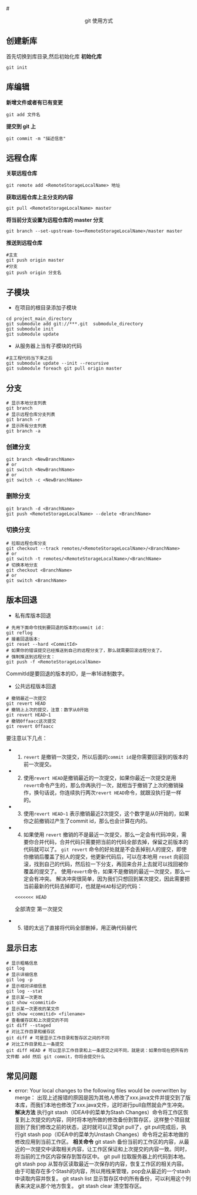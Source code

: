 <!-- @import "my-style.less" -->

#<center>git 使用方式</center>

## 创建新库

首先切换到库目录,然后初始化库
**初始化库**

```shell
git init
```

## 库编辑

**新增文件或者有已有变更**

```shell
git add 文件名
```

**提交到 git 上**

```shell
git commit -m "描述信息"
```

## 远程仓库

**关联远程仓库**

```shell
git remote add <RemoteStorageLocalName> 地址
```

**获取远程仓库上主分支的内容**

```shell
git pull <RemoteStorageLocalName> master
```

**将当前分支设置为远程仓库的 master 分支**

```shell
git branch --set-upstream-to=<RemoteStorageLocalName>/master master
```

**推送到远程仓库**

```shell
#主支
git push origin master
#分支
git push origin 分支名
```

## 子模块

- 在项目的根目录添加子模块

```shell
cd project_main_directory
git submodule add git://***.git  submodule_directory
git submodule init
git submodule update
```

- 从服务器上当有子模块的代码

```shell
#主工程代码当下来之后
git submodule update --init --recursive
git submodule foreach git pull origin master
```

## 分支
```shell
# 显示本地分支列表
git branch
# 显示远程仓库分支列表
git branch -r
# 显示所有分支列表
git branch -a
```
### 创建分支
```shell
git branch <NewBranchName>
# or
git switch <NewBranchName>
# or
git switch -c <NewBranchName>
```
### 删除分支
```shell
git branch -d <BranchName>
git push <RemoteStorageLocalName> --delete <BranchName>
```
### 切换分支
```shell
# 拉取远程仓库分支
git checkout --track remotes/<RemoteStorageLocalName>/<BranchName>
# or
git switch -t remotes/<RemoteStorageLocalName>/<BranchName>
# 切换本地分支
git checkout <BranchName> 
# or 
git switch <BranchName>
```

## 版本回退
- 私有库版本回退
```shell
# 先用下面命令找到要回退的版本的commit id：
git reflog
# 接着回退版本:
git reset --hard <CommitId>
# 如果你的错误提交已经推送到自己的远程分支了，那么就需要回滚远程分支了。
# 强制推送到远程分支：
git push -f <RemoteStorageLocalName>
```
CommitId是要回退的版本的ID，是一串16进制数字。

- 公共远程版本回退
```shell
# 撤销最近一次提交
git revert HEAD                     
# 撤销上上次的提交，注意：数字从0开始
git revert HEAD~1                   
# 撤销0ffaacc这次提交
git revert 0ffaacc                  
```

要注意以下几点：

- 1. `revert` 是撤销一次提交，所以后面的`commit id`是你需要回滚到的版本的前一次提交。

- 2. 使用`revert HEAD`是撤销最近的一次提交，如果你最近一次提交是用`revert`命令产生的，那么你再执行一次，就相当于撤销了上次的撤销操作，换句话说，你连续执行两次`revert HEAD`命令，就跟没执行是一样的。
- 3. 使用`revert HEAD~1` 表示撤销最近2次提交，这个数字是从0开始的，如果你之前撤销过产生了commit id，那么也会计算在内的。
- 4. 如果使用 `revert` 撤销的不是最近一次提交，那么一定会有代码冲突，需要你合并代码，合并代码只需要把当前的代码全部去掉，保留之前版本的代码就可以了。
    `git revert` 命令的好处就是不会丢掉别人的提交，即使你撤销后覆盖了别人的提交，他更新代码后，可以在本地用 `reset` 向前回滚，找到自己的代码，然后拉一下分支，再回来合并上去就可以找回被你覆盖的提交了。
    使用`revert`命令，如果不是撤销的最近一次提交，那么一定会有冲突。
    解决冲突很简单，因为我们只想回到某次提交，因此需要把当前最新的代码去掉即可，也就是`HEAD`标记的代码：
    ```output
    <<<<<<< HEAD
    ```

    全部清空
    第一次提交

- 5. 错的太远了直接将代码全部删掉，用正确代码替代

## 显示日志
```shell
# 显示粗略信息
git log
# 显示详细信息
git log -p
# 显示相对详细信息
git log --stat
# 显示某一次更改
git show <commitid>
# 显示某一次更改的某文件
git show <commitid> <filename>
# 查看缓存区和上次提交的不同
git diff --staged
# 对比工作目录和缓存区
git diff # 可是显示工作目录和暂存区之间的不同
# 对比工作目录和上一条提交
git diff HEAD # 可以显示工作目录和上一条提交之间不同，就是说：如果你现在把所有的文件都 add 然后 git commit，你将会提交什么
```

## 常见问题
 
- error: Your local changes to the following files would be overwritten by merge：
    出现上述报错的原因是因为其他人修改了xxx.java文件并提交到了版本库，而我们本地也修改了xxx.java文件，这时进行pull自然就会产生冲突。
**解决方法**
执行git stash（IDEA中的菜单为Stash Changes）命令将工作区恢复到上次提交的内容，同时将本地所做的修改备份到暂存区，这样整个项目就回到了我们修改之前的状态，这时就可以正常git pull了，git pull完成后，执行git stash pop（IDEA中的菜单为Unstash Changes）命令将之前本地做的修改应用到当前工作区。
**相关命令**
git stash
备份当前的工作区的内容，从最近的一次提交中读取相关内容，让工作区保证和上次提交的内容一致。同时，将当前的工作区内容保存到暂存区中。
git pull
拉取服务器上的代码到本地。
git stash pop
从暂存区读取最近一次保存的内容，恢复工作区的相关内容。由于可能存在多个Stash的内容，所以用栈来管理，pop会从最近的一个stash中读取内容并恢复。
git stash list
显示暂存区中的所有备份，可以利用这个列表来决定从那个地方恢复。
git stash clear
清空暂存区。